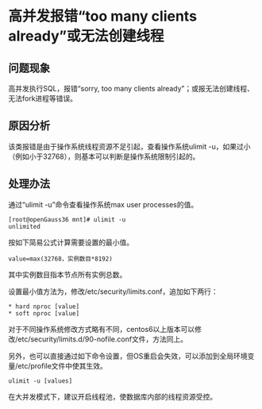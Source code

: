 # 高并发报错“too many clients already”或无法创建线程<a name="ZH-CN_TOPIC_0291615108"></a>

## 问题现象<a name="section1556012104711"></a>

高并发执行SQL，报错“sorry, too many clients already”；或报无法创建线程、无法fork进程等错误。

## 原因分析<a name="section496011141776"></a>

该类报错是由于操作系统线程资源不足引起，查看操作系统ulimit -u，如果过小（例如小于32768），则基本可以判断是操作系统限制引起的。

## 处理办法<a name="section18593181816710"></a>

通过“ulimit -u”命令查看操作系统max user processes的值。

```
[root@openGauss36 mnt]# ulimit -u
unlimited
```

按如下简易公式计算需要设置的最小值。

```
value=max(32768，实例数目*8192)
```

其中实例数目指本节点所有实例总数。

设置最小值方法为，修改/etc/security/limits.conf，追加如下两行：

```
* hard nproc [value]  
* soft nproc [value] 
```

对于不同操作系统修改方式略有不同，centos6以上版本可以修改/etc/security/limits.d/90-nofile.conf文件，方法同上。

另外，也可以直接通过如下命令设置，但OS重启会失效，可以添加到全局环境变量/etc/profile文件中使其生效。

```
ulimit -u [values]
```

在大并发模式下，建议开启线程池，使数据库内部的线程资源受控。

